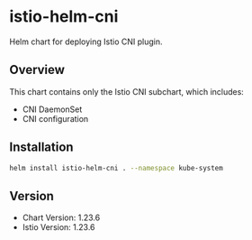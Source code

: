 # istio-helm-cni

Helm chart for deploying Istio CNI plugin.

## Overview

This chart contains only the Istio CNI subchart, which includes:
- CNI DaemonSet
- CNI configuration

## Installation

```bash
helm install istio-helm-cni . --namespace kube-system
```

## Version

- Chart Version: 1.23.6
- Istio Version: 1.23.6


